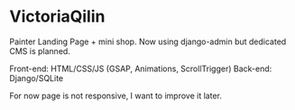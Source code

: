 # VictoriaQilin

Painter Landing Page + mini shop.  Now using django-admin but dedicated CMS is planned.

Front-end: HTML/CSS/JS (GSAP, Animations, ScrollTrigger)
Back-end: Django/SQLite 

For now page is not responsive, I want to improve it later.
